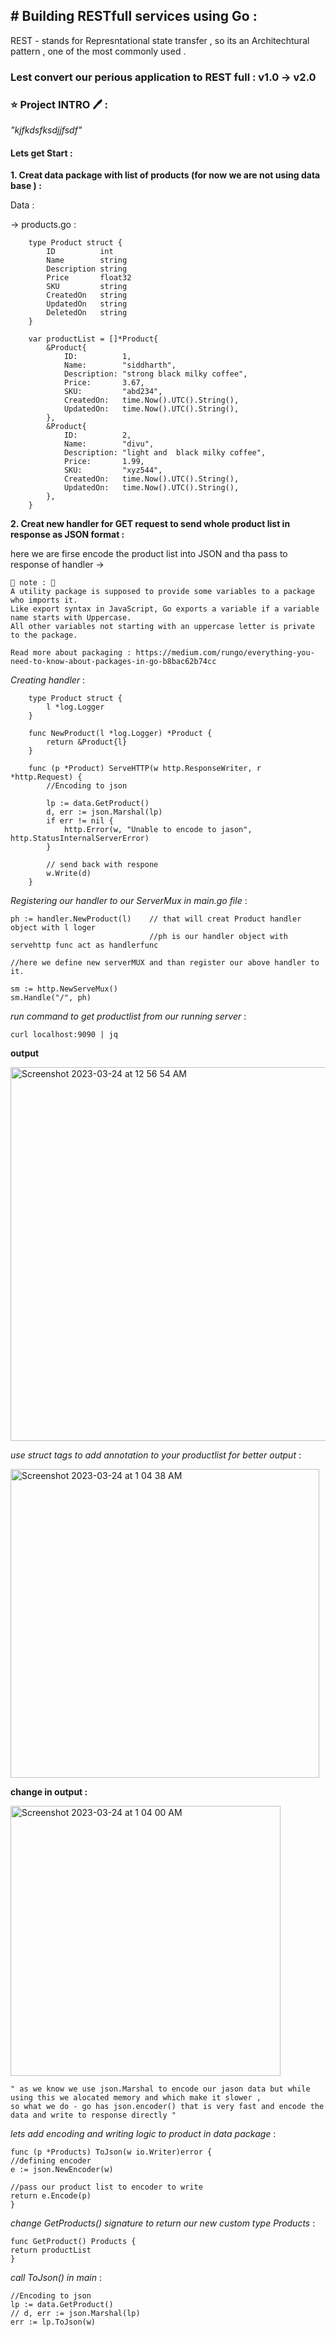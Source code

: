 ## # Building RESTfull services using Go :

REST - stands for Represntational state transfer , so its an Architechtural pattern , one of the most commonly used .

### Lest convert our perious application to REST full : v1.0 -> v2.0 

### ⭐ Project INTRO 🖊️ :
_"kjfkdsfksdjjfsdf"_


#### Lets get Start : 

**1. Creat data package with list of products (for  now we are not using data base ) :**

Data : 

 -> products.go : 
  
		type Product struct {
			ID          int
			Name        string
			Description string
			Price       float32
			SKU         string
			CreatedOn   string
			UpdatedOn   string
			DeletedOn   string
		}

		var productList = []*Product{
			&Product{
				ID:          1,
				Name:        "siddharth",
				Description: "strong black milky coffee",
				Price:       3.67,
				SKU:         "abd234",
				CreatedOn:   time.Now().UTC().String(),
				UpdatedOn:   time.Now().UTC().String(),
			},
			&Product{
				ID:          2,
				Name:        "divu",
				Description: "light and  black milky coffee",
				Price:       1.99,
				SKU:         "xyz544",
				CreatedOn:   time.Now().UTC().String(),
				UpdatedOn:   time.Now().UTC().String(),
			},
		}
		

**2. Creat new handler for GET request to send whole product list in response as JSON format :**

here we are firse encode the product list into JSON and tha pass to response of handler -> 

		
	🌟 note : 🌟
	A utility package is supposed to provide some variables to a package who imports it.
	Like export syntax in JavaScript, Go exports a variable if a variable name starts with Uppercase. 
	All other variables not starting with an uppercase letter is private to the package.
		
	Read more about packaging : https://medium.com/rungo/everything-you-need-to-know-about-packages-in-go-b8bac62b74cc


_Creating handler_ : 


		type Product struct {
			l *log.Logger
		}

		func NewProduct(l *log.Logger) *Product {
			return &Product{l}
		}

		func (p *Product) ServeHTTP(w http.ResponseWriter, r *http.Request) {
			//Encoding to json

			lp := data.GetProduct()
			d, err := json.Marshal(lp)
			if err != nil {
				http.Error(w, "Unable to encode to jason", http.StatusInternalServerError)
			}

			// send back with respone
			w.Write(d)
		}


_Registering our handler to our ServerMux in main.go file_ : 
	
	ph := handler.NewProduct(l)    // that will creat Product handler object with l loger
	                               //ph is our handler object with servehttp func act as handlerfunc

	//here we define new serverMUX and than register our above handler to it.
	
	sm := http.NewServeMux()
	sm.Handle("/", ph) 

_run command to get productlist from our running server_ : 
	
	curl localhost:9090 | jq

**output**

<img width="598" alt="Screenshot 2023-03-24 at 12 56 54 AM" src="https://user-images.githubusercontent.com/87073574/227327343-d7ef70d3-b841-47fc-af70-c2395f11b237.png">


_use struct tags to add annotation to your productlist for better output_ :

<img width="494" alt="Screenshot 2023-03-24 at 1 04 38 AM" src="https://user-images.githubusercontent.com/87073574/227330390-b17b4813-151e-4e44-82d8-5fecfe83af12.png">

**change in output :**
	
<img width="432" alt="Screenshot 2023-03-24 at 1 04 00 AM" src="https://user-images.githubusercontent.com/87073574/227330123-c801a92a-e044-447c-a121-f40625482a02.png">

	" as we know we use json.Marshal to encode our jason data but while using this we alocated memory and which make it slower , 
  	so what we do - go has json.encoder() that is very fast and encode the data and write to response directly "

_lets add encoding and writing logic to product in data package_ :
	
	func (p *Products) ToJson(w io.Writer)error {
	//defining encoder
	e := json.NewEncoder(w)

	//pass our product list to encoder to write
	return e.Encode(p)
	}
	
_change GetProducts() signature to return our new custom type Products_ : 

	func GetProduct() Products {
	return productList
	}

_call ToJson() in main_ :
	
	//Encoding to json
	lp := data.GetProduct()
	// d, err := json.Marshal(lp)
	err := lp.ToJson(w)

	

	
	
	
	

	
	




   

   

      
        
        






 


